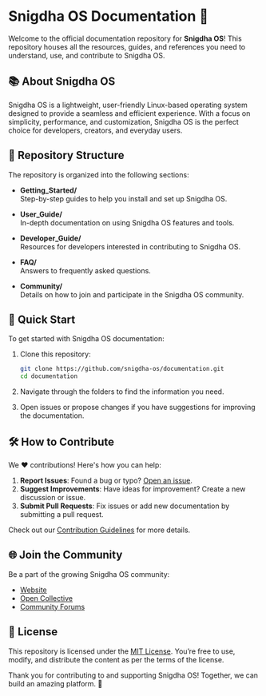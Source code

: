 # Snigdha OS Documentation 📖

Welcome to the official documentation repository for **Snigdha OS**! This repository houses all the resources, guides, and references you need to understand, use, and contribute to Snigdha OS.



## 📚 About Snigdha OS

Snigdha OS is a lightweight, user-friendly Linux-based operating system designed to provide a seamless and efficient experience. With a focus on simplicity, performance, and customization, Snigdha OS is the perfect choice for developers, creators, and everyday users.



## 📂 Repository Structure

The repository is organized into the following sections:

- **Getting_Started/**  
  Step-by-step guides to help you install and set up Snigdha OS.

- **User_Guide/**  
  In-depth documentation on using Snigdha OS features and tools.

- **Developer_Guide/**  
  Resources for developers interested in contributing to Snigdha OS.

- **FAQ/**  
  Answers to frequently asked questions.

- **Community/**  
  Details on how to join and participate in the Snigdha OS community.



## 🚀 Quick Start

To get started with Snigdha OS documentation:

1. Clone this repository:
   ```bash
   git clone https://github.com/snigdha-os/documentation.git
   cd documentation
   ```

2. Navigate through the folders to find the information you need.

3. Open issues or propose changes if you have suggestions for improving the documentation.



## 🛠️ How to Contribute

We ❤️ contributions! Here's how you can help:

1. **Report Issues**: Found a bug or typo? [Open an issue](https://github.com/snigdha-os/documentation/issues).
2. **Suggest Improvements**: Have ideas for improvement? Create a new discussion or issue.
3. **Submit Pull Requests**: Fix issues or add new documentation by submitting a pull request.

Check out our [Contribution Guidelines](CONTRIBUTING.md) for more details.



## 🌐 Join the Community

Be a part of the growing Snigdha OS community:

- [Website](https://snigdhaos.org)  
- [Open Collective](https://opencollective.com/snigdha-os)  
- [Community Forums](https://forums.snigdhaos.org)  


## 📄 License

This repository is licensed under the [MIT License](LICENSE). You’re free to use, modify, and distribute the content as per the terms of the license.


Thank you for contributing to and supporting Snigdha OS! Together, we can build an amazing platform. 🎉